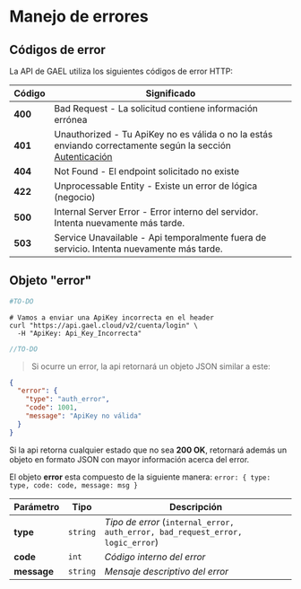 # Manejo de errores

## Códigos de error

La API de GAEL utiliza los siguientes códigos de error HTTP:

Código | Significado
---------- | -------
<b>400</b> | Bad Request - La solicitud contiene información errónea
<b>401</b> | Unauthorized - Tu ApiKey no es válida o no la estás enviando correctamente según la sección [Autenticación](#autenticacion)
<b>404</b> | Not Found - El endpoint solicitado no existe
<b>422</b> | Unprocessable Entity - Existe un error de lógica (negocio)
<b>500</b> | Internal Server Error - Error interno del servidor. Intenta nuevamente más tarde.
<b>503</b> | Service Unavailable - Api temporalmente fuera de servicio. Intenta nuevamente más tarde.

## Objeto "error"

```python
#TO-DO
```

```shell
# Vamos a enviar una ApiKey incorrecta en el header
curl "https://api.gael.cloud/v2/cuenta/login" \
  -H "ApiKey: Api_Key_Incorrecta"
```

```javascript
//TO-DO
```

> Si ocurre un error, la api retornará un objeto JSON similar a este:

```json
{
  "error": {
    "type": "auth_error",
    "code": 1001,
    "message": "ApiKey no válida"
  }
}
```

Si la api retorna cualquier estado que no sea **200 OK**, retornará además un objeto en formato JSON con mayor información acerca del error.

El objeto **error** esta compuesto de la siguiente manera: `error: { type: type, code: code, message: msg }` 

Parámetro  | Tipo | Descripción
--------- | ------- | -----------
**type** | `string` | *Tipo de error* (`internal_error, auth_error, bad_request_error, logic_error`)
**code** | `int` | *Código interno del error*
**message** | `string` | *Mensaje descriptivo del error*
